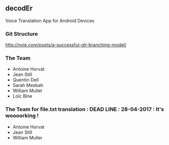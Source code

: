 ## decodEr

Voice Translation App for Android Devices

### Git Structure

http://nvie.com/posts/a-successful-git-branching-model/

### The Team
 - Antoine Horvat
 - Jean Still
 - Quentin Dell
 - Sarah Mesbah
 - William Muller
 - Loïc Bine

### The Team for file.txt translation : DEAD LINE : 28-04-2017 : It's woooorking !
  - Antoine Horvat
  - Jean Still
  - William Muller
